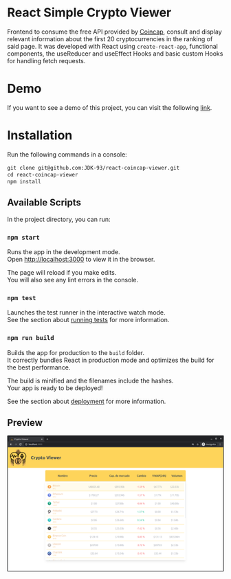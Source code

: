 # React Simple Crypto Viewer

Frontend to consume the free API provided by [Coincap](https://coincap.io/), consult and display relevant information about the first 20 cryptocurrencies in the ranking of said page. It was developed with React using `create-react-app`, functional components, the useReducer and useEffect Hooks and basic custom Hooks for handling fetch requests.

# Demo

If you want to see a demo of this project, you can visit the following [link](https://jdk-crypto-viewer.netlify.app/).

# Installation

Run the following commands in a console:
```
git clone git@github.com:JDK-93/react-coincap-viewer.git
cd react-coincap-viewer
npm install
```
## Available Scripts

In the project directory, you can run:

### `npm start`

Runs the app in the development mode.\
Open [http://localhost:3000](http://localhost:3000) to view it in the browser.

The page will reload if you make edits.\
You will also see any lint errors in the console.

### `npm test`

Launches the test runner in the interactive watch mode.\
See the section about [running tests](https://facebook.github.io/create-react-app/docs/running-tests) for more information.

### `npm run build`

Builds the app for production to the `build` folder.\
It correctly bundles React in production mode and optimizes the build for the best performance.

The build is minified and the filenames include the hashes.\
Your app is ready to be deployed!

See the section about [deployment](https://facebook.github.io/create-react-app/docs/deployment) for more information.

## Preview
<p align="center">
  <img src="images/viewer.png">
</p>

